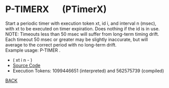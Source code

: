 # P-TIMERX &emsp; (PTimerX)
Start a periodic timer with execution token xt, id i, and interval n (msec), with xt to be executed on timer expiration. Does nothing if the id is in use.<br/>NOTE: Timeouts less than 50 msec will suffer from long-term timing drift. Each timeout 50 msec or greater may be slightly inaccurate, but will average to the correct period with no long-term drift.<br/>Example usage: <id> <msec> P-TIMER <name>.
* ( xt i n - )
* [Source Code](../words/amc_ext/PTimerX.cs)
* Execution Tokens: 1099446651 (interpreted) and 562575739 (compiled)


[BACK](builtins.md#PTimerX)
